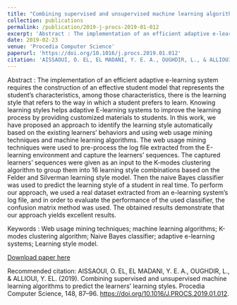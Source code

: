 ```yaml
---
title: "Combining supervised and unsupervised machine learning algorithms to predict the learners’ learning styles"
collection: publications
permalink: /publication/2019-j-procs-2019-01-012
excerpt: 'Abstract : The implementation of an efficient adaptive e-learning system requires the construction of an effective student model that represents the student’s characteristics, among those characteristics, there is the learning style that refers to the way in which a student prefers to learn. Knowing learning styles helps adaptive E-learning systems to improve the learning process by providing customized materials to students. In this work, we have proposed an approach to identify the learning style automatically based on the existing learners’ behaviors and using web usage mining techniques and machine learning algorithms. The web usage mining techniques were used to pre-process the log file extracted from the E-learning environment and capture the learners’ sequences. The captured learners’ sequences were given as an input to the K-modes clustering algorithm to group them into 16 learning style combinations based on the Felder and Silverman learning style model. Then the naive Bayes classifier was used to predict the learning style of a student in real time. To perform our approach, we used a real dataset extracted from an e-learning system’s log file, and in order to evaluate the performance of the used classifier, the confusion matrix method was used. The obtained results demonstrate that our approach yields excellent results.'
date: 2019-02-23
venue: 'Procedia Computer Science'
paperurl: 'https://doi.org/10.1016/j.procs.2019.01.012'
citation: 'AISSAOUI, O. EL, EL MADANI, Y. E. A., OUGHDIR, L., & ALLIOUI, Y. EL. (2019). Combining supervised and unsupervised machine learning algorithms to predict the learners’ learning styles. Procedia Computer Science, 148, 87–96. https://doi.org/10.1016/J.PROCS.2019.01.012.'
---
```

Abstract : The implementation of an efficient adaptive e-learning system requires the construction of an effective student model that represents the student’s characteristics, among those characteristics, there is the learning style that refers to the way in which a student prefers to learn. Knowing learning styles helps adaptive E-learning systems to improve the learning process by providing customized materials to students. In this work, we have proposed an approach to identify the learning style automatically based on the existing learners’ behaviors and using web usage mining techniques and machine learning algorithms. The web usage mining techniques were used to pre-process the log file extracted from the E-learning environment and capture the learners’ sequences. The captured learners’ sequences were given as an input to the K-modes clustering algorithm to group them into 16 learning style combinations based on the Felder and Silverman learning style model. Then the naive Bayes classifier was used to predict the learning style of a student in real time. To perform our approach, we used a real dataset extracted from an e-learning system’s log file, and in order to evaluate the performance of the used classifier, the confusion matrix method was used. The obtained results demonstrate that our approach yields excellent results.

Keywords : Web usage mining techniques; machine learning algorithms; K-modes clustering algorithm; Naive Bayes classifier; adaptive e-learning systems; Learning style model.

[Download paper here](/files/2019-j.procs.2019.01.012.pdf)

Recommended citation: AISSAOUI, O. EL, EL MADANI, Y. E. A., OUGHDIR, L., & ALLIOUI, Y. EL. (2019). Combining supervised and unsupervised machine learning algorithms to predict the learners’ learning styles. Procedia Computer Science, 148, 87–96. https://doi.org/10.1016/J.PROCS.2019.01.012.
